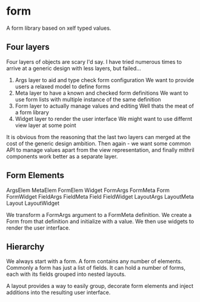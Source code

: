 form
====

A form library based on xelf typed values.

Four layers
-----------
Four layers of objects are scary I'd say. I have tried numerous times to arrive at a generic design
with less layers, but failed...

 1. Args layer to aid and type check form configuration
    We want to provide users a relaxed model to define forms
 2. Meta layer to have a known and checked form definitions
    We want to use form lists with multiple instance of the same definition
 3. Form layer to actually manage values and editing
    Well thats the meat of a form library
 4. Widget layer to render the user interface
    We might want to use differnt view layer at some point

It is obvious from the reasoning that the last two layers can merged at the cost of the generic
design ambition. Then again - we want some common API to manage values apart from the view
representation, and finally mithril components work better as a separate layer.

Form Elements
-------------

ArgsElem	MetaElem	FormElem	Widget
FormArgs	FormMeta	Form		FormWidget
FieldArgs	FieldMeta	Field		FieldWidget
LayoutArgs	LayoutMeta	Layout		LayoutWidget

We transform a FormArgs argument to a FormMeta definition. We create a Form from that definition
and initialize with a value. We then use widgets to render the user interface.

Hierarchy
---------
We always start with a form. A form contains any number of elements. Commonly a form has just a
list of fields. It can hold a number of forms, each with its fields grouped into nested layouts.

A layout provides a way to easily group, decorate form elements and inject additions into the
resulting user interface.

